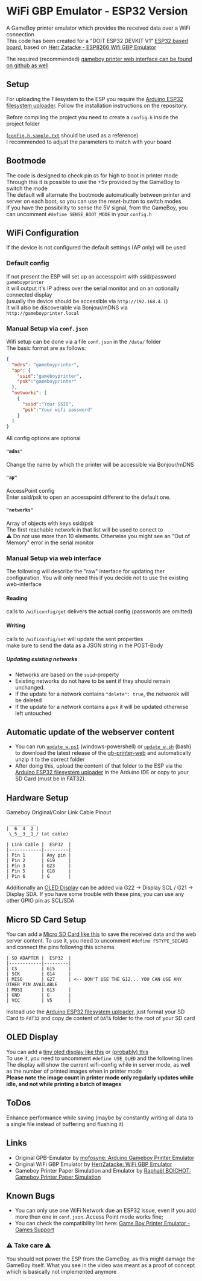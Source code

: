 # WiFi GBP Emulator - ESP32 Version
A GameBoy printer emulator which provides the received data over a WiFi connection  
This code has been created for a "DOIT ESP32 DEVKIT V1" [ESP32 based board](https://github.com/espressif/arduino-esp32/), based on [Herr Zatacke - ESP8266 Wifi GBP Emulator](https://github.com/HerrZatacke/wifi-gbp-emulator) 

The required (recommended) [gameboy printer web interface can be found on github as well](https://github.com/HerrZatacke/gb-printer-web/)  

## Setup
For uploading the Filesystem to the ESP you require the [Arduino ESP32 filesystem uploader](https://github.com/lorol/arduino-esp32fs-plugin). Follow the installation instructions on the repository.

Before compiling the project you need to create a `config.h` inside the project folder  

([`config.h.sample.txt`](/wifi-gbp-emulator/config.h.sample.txt) should be used as a reference)    
I recommended to adjust the parameters to match with your board 

## Bootmode
The code is designed to check pin `G5` for high to boot in printer mode  
Through this it is possible to use the +5v provided by the GameBoy to switch the mode  
The default will alternate the bootmode automatically between printer and server on each boot, so you can use the reset-button to switch modes  
If you have the possibility to sense the 5V signal, from the GameBoy, you can uncomment `#define SENSE_BOOT_MODE` in your `config.h`  

## WiFi Configuration
If the device is not configured the default settings (AP only) will be used

### Default config
If not present the ESP will set up an accesspoint with ssid/password `gameboyprinter`  
It will output it's IP adress over the serial monitor and on an optionally connected display  
(usually the device should be accessible via `http://192.168.4.1`)  
It will also be discoverable via Bonjour/mDNS via `http://gameboyprinter.local`  

### Manual Setup via `conf.json`
Wifi setup can be done via a file `conf.json` in the `/data/` folder  
The basic format are as follows:
```` json
{
  "mdns": "gameboyprinter",
  "ap": {
    "ssid":"gameboyprinter",
    "psk":"gameboyprinter"
  },
  "networks": [
    {
      "ssid":"Your SSID",
      "psk":"Your wifi password"
    }
  ]
}
````

All config options are optional

#### `"mdns"`
Change the name by which the printer will be accessible via Bonjour/mDNS

#### `"ap"`
AccessPoint config  
Enter ssid/psk to open an accesspoint different to the default one.

#### `"networks"`
Array of objects with keys ssid/psk  
The first reachable network in that list will be used to conect to  
⚠ Do not use more than 10 elements. Otherwise you might see an "Out of Memory" error in the serial monitor  

### Manual Setup via web interface
The following will describe the "raw" interface for updating ther configuration. You will only need this if you decide not to use the existing web-interface

#### Reading
calls to `/wificonfig/get` delivers the actual config (passwords are omitted)

#### Writing
calls to `/wificonfig/set` will update the sent properties  
make sure to send the data as a JSON string in the POST-Body

##### Updating existing networks
* Networks are based on the `ssid`-property
* Existing networks do not have to be sent if they should remain unchanged.
* If the update for a network contains `"delete": true`, the networek will be deleted
* If the update for a network contains a `psk` it will be updated otherwise left untouched

## Automatic update of the webserver content
* You can run [`update_w.ps1`](./update_w.ps1) (windows-powershell) or [`update_w.sh`](./update_w.sh) (bash) to download the latest release of the [gb-printer-web](https://github.com/HerrZatacke/gb-printer-web/releases/) and automatically unzip it to the correct folder  
* After doing this, upload the content of that folder to the ESP via the [Arduino ESP32 filesystem uploader](https://github.com/lorol/arduino-esp32fs-plugin) in the Arduino IDE or copy to your SD Card (must be in FAT32).

## Hardware Setup
Gameboy Original/Color Link Cable Pinout
```
 __________
|  6  4  2 |
 \_5__3__1_/ (at cable)

| Link Cable |  ESP32  |
|------------|---------|
| Pin 1      | Any pin | 
| Pin 2      | G19     |
| Pin 3      | G23     |
| Pin 5      | G18     |
| Pin 6      | G       |

```

Additionally an [OLED Display](https://github.com/zenaro147/wifi-gbp-emulator/#oled-display) can be added via G22 -> Display SCL / G21 -> Display SDA. If you have some trouble with these pins, you can use any other GPIO pin as SCL/SDA

## Micro SD Card Setup
You can add a [Micro SD Card like this](https://www.amazon.com/Adapter-Reader-interface-driver-Arduino/dp/B01MSNX0TW/) to save the received data and the web server content.
To use it, you need to uncomment `#define FSTYPE_SDCARD` and connect the pins following this schema
```
| SD ADAPTER |  ESP32  |
|------------|---------|
| CS         | G15     | 
| SCK        | G14     |
| MISO       | G27     | <-- DON'T USE THE G12... YOU CAN USE ANY OTHER PIN AVAILABLE
| MOSI       | G13     |
| GND        | G       |
| VCC        | V5      |

```
Instead use the [Arduino ESP32 filesystem uploader](https://github.com/lorol/arduino-esp32fs-plugin), just format your SD Card to `FAT32` and copy de content of `DATA` folder to the root of your SD card

## OLED Display
You can add a [tiny oled display like this](https://www.amazon.de/gp/product/B07BDFXFRK) or [(probably) this](https://de.aliexpress.com/item/32672229793.html)   
To use it, you need to uncomment `#define USE_OLED` and the following lines   
The display will show the current wifi-config while in server mode, as well as the number of printed images  when in printer mode  
**Please note the image count in printer mode only regularly updates while idle, and not while printing a batch of images**

## ToDos
Enhance performance while saving (maybe by constantly writing all data to a single file instead of buffering and flushing it) 

## Links
* Original GPB-Emulator by [mofosyne: Arduino Gameboy Printer Emulator](https://github.com/mofosyne/arduino-gameboy-printer-emulator)  
* Original WiFi GBP Emulator by [HerrZatacke: WiFi GBP Emulator](https://github.com/HerrZatacke/wifi-gbp-emulator)
* Gameboy Printer Paper Simulation and Emulator by [Raphaël BOICHOT: Gameboy Printer Paper Simulation](https://github.com/Raphael-Boichot/GameboyPrinterPaperSimulation)

## Known Bugs
* You can only use one WiFi Network due an ESP32 issue, even if you add more then one in `conf.json`. Access Point mode works fine;
* You can check the compatibility list here: [Game Boy Printer Emulator - Games Support](https://docs.google.com/spreadsheets/d/1RQeTHemyEQnWHbKEhUy16cPxR6vA3YfeBbyx2tIXWaU/edit#gid=0) 
  
### ⚠ Take care ⚠
You should not power the ESP from the GameBoy, as this might damage the GameBoy itself. What you see in the video was meant as a proof of concept which is basically not implemented anymore  


